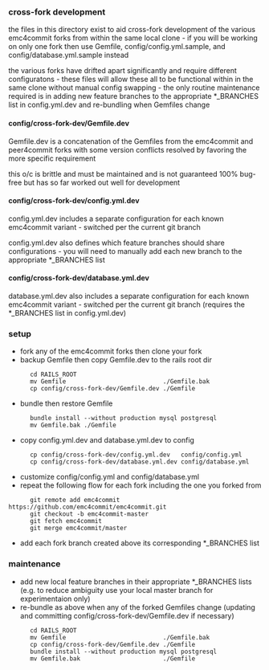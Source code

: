 ### cross-fork development

the files in this directory exist to aid cross-fork development of the various emc4commit forks from within the same local clone - if you will be working on only one fork then use Gemfile, config/config.yml.sample, and config/database.yml.sample instead

the various forks have drifted apart significantly and require different configuratons - these files will allow these all to be functional within in the same clone without manual config swapping - the only routine maintenance required is in adding new feature branches to the appropriate *_BRANCHES list in config.yml.dev and re-bundling when Gemfiles change


#### config/cross-fork-dev/Gemfile.dev

Gemfile.dev is a concatenation of the Gemfiles from the emc4commit and peer4commit forks with some version conflicts resolved by favoring the more specific requirement

this o/c is brittle and must be maintained and is not guaranteed 100% bug-free but has so far worked out well for development


#### config/cross-fork-dev/config.yml.dev

  config.yml.dev includes a separate configuration for each known emc4commit variant - switched per the current git branch

  config.yml.dev also defines which feature branches should share configurations - you will need to manually add each new branch to the appropriate *_BRANCHES list


#### config/cross-fork-dev/database.yml.dev

  database.yml.dev also includes a separate configuration for each known emc4commit variant - switched per the current git branch (requires the *_BRANCHES list in config.yml.dev)


### setup

  * fork any of the emc4commit forks then clone your fork
  * backup Gemfile then copy Gemfile.dev to the rails root dir
```
      cd RAILS_ROOT
      mv Gemfile                           ./Gemfile.bak
      cp config/cross-fork-dev/Gemfile.dev ./Gemfile
```
  * bundle then restore Gemfile
```
      bundle install --without production mysql postgresql
      mv Gemfile.bak ./Gemfile
```
  * copy config.yml.dev and database.yml.dev to config
```
      cp config/cross-fork-dev/config.yml.dev   config/config.yml
      cp config/cross-fork-dev/database.yml.dev config/database.yml
```
  * customize config/config.yml and config/database.yml
  * repeat the following flow for each fork including the one you forked from
```
      git remote add emc4commit https://github.com/emc4commit/emc4commit.git
      git checkout -b emc4commit-master
      git fetch emc4commit
      git merge emc4commit/master
```
  * add each fork branch created above its corresponding *_BRANCHES list


### maintenance

  * add new local feature branches in their appropriate *_BRANCHES lists
      (e.g. to reduce ambiguity use your local master branch for experimentaion only)
  * re-bundle as above when any of the forked Gemfiles change (updating and committing config/cross-fork-dev/Gemfile.dev if necessary)
```
      cd RAILS_ROOT
      mv Gemfile                           ./Gemfile.bak
      cp config/cross-fork-dev/Gemfile.dev ./Gemfile
      bundle install --without production mysql postgresql
      mv Gemfile.bak                       ./Gemfile
```
